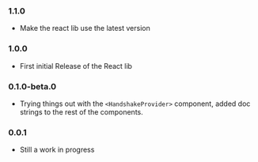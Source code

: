 ### 1.1.0
 - Make the react lib use the latest version

### 1.0.0

 - First initial Release of the React lib

### 0.1.0-beta.0

 - Trying things out with the `<HandshakeProvider>` component, added doc strings to the rest of the components.

### 0.0.1

 - Still a work in progress